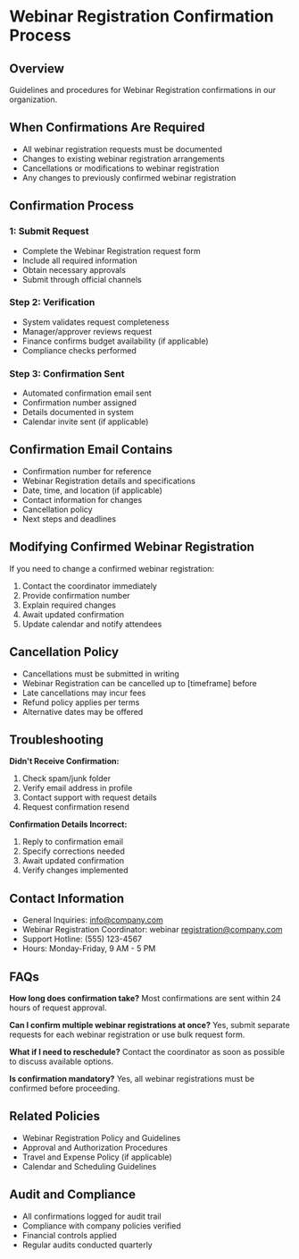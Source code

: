 # Webinar Registration Confirmation Process

## Overview
Guidelines and procedures for Webinar Registration confirmations in our organization.

## When Confirmations Are Required
- All webinar registration requests must be documented
- Changes to existing webinar registration arrangements
- Cancellations or modifications to webinar registration
- Any changes to previously confirmed webinar registration

## Confirmation Process

###  1: Submit Request
- Complete the Webinar Registration request form
- Include all required information
- Obtain necessary approvals
- Submit through official channels

### Step 2: Verification
- System validates request completeness
- Manager/approver reviews request
- Finance confirms budget availability (if applicable)
- Compliance checks performed

### Step 3: Confirmation Sent
- Automated confirmation email sent
- Confirmation number assigned
- Details documented in system
- Calendar invite sent (if applicable)

## Confirmation Email Contains
- Confirmation number for reference
- Webinar Registration details and specifications
- Date, time, and location (if applicable)
- Contact information for changes
- Cancellation policy
- Next steps and deadlines

## Modifying Confirmed Webinar Registration
If you need to change a confirmed webinar registration:
1. Contact the coordinator immediately
2. Provide confirmation number
3. Explain required changes
4. Await updated confirmation
5. Update calendar and notify attendees

## Cancellation Policy
- Cancellations must be submitted in writing
- Webinar Registration can be cancelled up to [timeframe] before
- Late cancellations may incur fees
- Refund policy applies per terms
- Alternative dates may be offered

## Troubleshooting

**Didn't Receive Confirmation:**
1. Check spam/junk folder
2. Verify email address in profile
3. Contact support with request details
4. Request confirmation resend

**Confirmation Details Incorrect:**
1. Reply to confirmation email
2. Specify corrections needed
3. Await updated confirmation
4. Verify changes implemented

## Contact Information
- General Inquiries: info@company.com
- Webinar Registration Coordinator: webinar registration@company.com
- Support Hotline: (555) 123-4567
- Hours: Monday-Friday, 9 AM - 5 PM

## FAQs

**How long does confirmation take?**
Most confirmations are sent within 24 hours of request approval.

**Can I confirm multiple webinar registrations at once?**
Yes, submit separate requests for each webinar registration or use bulk request form.

**What if I need to reschedule?**
Contact the coordinator as soon as possible to discuss available options.

**Is confirmation mandatory?**
Yes, all webinar registrations must be confirmed before proceeding.

## Related Policies
- Webinar Registration Policy and Guidelines
- Approval and Authorization Procedures
- Travel and Expense Policy (if applicable)
- Calendar and Scheduling Guidelines

## Audit and Compliance
- All confirmations logged for audit trail
- Compliance with company policies verified
- Financial controls applied
- Regular audits conducted quarterly

